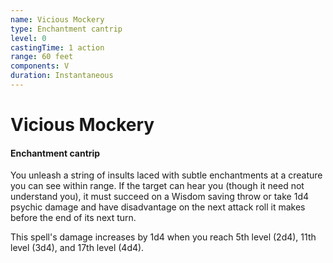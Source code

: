 ```yaml
---
name: Vicious Mockery
type: Enchantment cantrip
level: 0
castingTime: 1 action
range: 60 feet
components: V
duration: Instantaneous
---
```


# Vicious Mockery

#### Enchantment cantrip

You unleash a string of insults laced with subtle enchantments at a creature you can see within range. If the target can hear you (though it need not understand you), it must succeed on a Wisdom saving throw or take 1d4 psychic damage and have disadvantage on the next attack roll it makes before the end of its next turn.

This spell's damage increases by 1d4 when you reach 5th level (2d4), 11th level (3d4), and 17th level (4d4).
